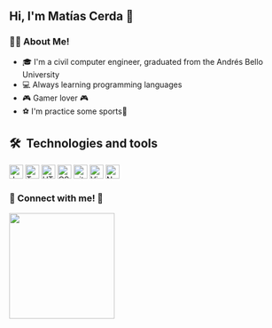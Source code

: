 ## Hi, I'm Matías Cerda 👋
<!-- Sobre mi -->
### 👨‍💻 About Me! 
- 🎓 I'm a civil computer engineer, graduated from the Andrés Bello University
- 💻 Always learning programming languages
- 🎮 Gamer lover 🎮
- ⚽ I'm practice some sports🏓



## 🛠  Technologies and tools

<a name="learning-now"></a>
<p >
    <img src="https://img.shields.io/badge/JavaScript-282C34?logo=javascript&logoColor=F7DF1E" alt="JavaScript logo" title="JavaScript" height="25">
    <img src="https://img.shields.io/badge/TypeScript-282C34?logo=typescript&logoColor=3178C6" alt="TypeScript logo" title="TypeScript" height="25">
    <img src="https://img.shields.io/badge/HTML5-282C34?logo=html5&logoColor=E34F26" alt="HTML5 logo" title="HTML5" height="25">
    <img src="https://img.shields.io/badge/CSS3-282C34?logo=css3&logoColor=1572B6" alt="CSS3 logo" title="CSS3" height="25">
    <img src="https://img.shields.io/badge/git-282C34?logo=git&logoColor=F05032" alt="git logo" title="git" height="25">
    <img src="https://img.shields.io/badge/VS%20Code-282C34?logo=visual-studio-code&logoColor=007ACC" alt="Visual Studio Code logo" title="Visual Studio Code" height="25">
    <img src="https://img.shields.io/badge/Node.js-282C34?logo=node.js&logoColor=339933" alt="Node.js logo" title="Node.js" height="25">

</p>


<!-- contacto -->
<h3>👋 Connect with me! 📳</h3>
<p>    
    <!-- Linked in -->
    <a href="https://www.linkedin.com/in/matías-ignacio-cerda-gonzález-8b4b16253/"><img src="https://img.shields.io/badge/-Matias Cerda-blue%3F?logo=linkedin&labelColor=blue&color=white" width="190"></a>
 
